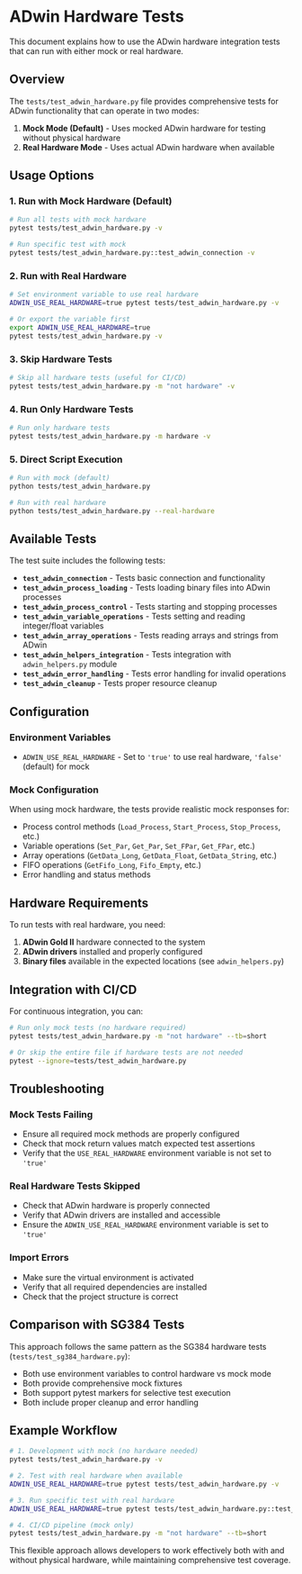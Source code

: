 # ADwin Hardware Tests

This document explains how to use the ADwin hardware integration tests that can run with either mock or real hardware.

## Overview

The `tests/test_adwin_hardware.py` file provides comprehensive tests for ADwin functionality that can operate in two modes:

1. **Mock Mode (Default)** - Uses mocked ADwin hardware for testing without physical hardware
2. **Real Hardware Mode** - Uses actual ADwin hardware when available

## Usage Options

### 1. Run with Mock Hardware (Default)

```bash
# Run all tests with mock hardware
pytest tests/test_adwin_hardware.py -v

# Run specific test with mock
pytest tests/test_adwin_hardware.py::test_adwin_connection -v
```

### 2. Run with Real Hardware

```bash
# Set environment variable to use real hardware
ADWIN_USE_REAL_HARDWARE=true pytest tests/test_adwin_hardware.py -v

# Or export the variable first
export ADWIN_USE_REAL_HARDWARE=true
pytest tests/test_adwin_hardware.py -v
```

### 3. Skip Hardware Tests

```bash
# Skip all hardware tests (useful for CI/CD)
pytest tests/test_adwin_hardware.py -m "not hardware" -v
```

### 4. Run Only Hardware Tests

```bash
# Run only hardware tests
pytest tests/test_adwin_hardware.py -m hardware -v
```

### 5. Direct Script Execution

```bash
# Run with mock (default)
python tests/test_adwin_hardware.py

# Run with real hardware
python tests/test_adwin_hardware.py --real-hardware
```

## Available Tests

The test suite includes the following tests:

- **`test_adwin_connection`** - Tests basic connection and functionality
- **`test_adwin_process_loading`** - Tests loading binary files into ADwin processes
- **`test_adwin_process_control`** - Tests starting and stopping processes
- **`test_adwin_variable_operations`** - Tests setting and reading integer/float variables
- **`test_adwin_array_operations`** - Tests reading arrays and strings from ADwin
- **`test_adwin_helpers_integration`** - Tests integration with `adwin_helpers.py` module
- **`test_adwin_error_handling`** - Tests error handling for invalid operations
- **`test_adwin_cleanup`** - Tests proper resource cleanup

## Configuration

### Environment Variables

- `ADWIN_USE_REAL_HARDWARE` - Set to `'true'` to use real hardware, `'false'` (default) for mock

### Mock Configuration

When using mock hardware, the tests provide realistic mock responses for:
- Process control methods (`Load_Process`, `Start_Process`, `Stop_Process`, etc.)
- Variable operations (`Set_Par`, `Get_Par`, `Set_FPar`, `Get_FPar`, etc.)
- Array operations (`GetData_Long`, `GetData_Float`, `GetData_String`, etc.)
- FIFO operations (`GetFifo_Long`, `Fifo_Empty`, etc.)
- Error handling and status methods

## Hardware Requirements

To run tests with real hardware, you need:

1. **ADwin Gold II** hardware connected to the system
2. **ADwin drivers** installed and properly configured
3. **Binary files** available in the expected locations (see `adwin_helpers.py`)

## Integration with CI/CD

For continuous integration, you can:

```bash
# Run only mock tests (no hardware required)
pytest tests/test_adwin_hardware.py -m "not hardware" --tb=short

# Or skip the entire file if hardware tests are not needed
pytest --ignore=tests/test_adwin_hardware.py
```

## Troubleshooting

### Mock Tests Failing

- Ensure all required mock methods are properly configured
- Check that mock return values match expected test assertions
- Verify that the `USE_REAL_HARDWARE` environment variable is not set to `'true'`

### Real Hardware Tests Skipped

- Check that ADwin hardware is properly connected
- Verify that ADwin drivers are installed and accessible
- Ensure the `ADWIN_USE_REAL_HARDWARE` environment variable is set to `'true'`

### Import Errors

- Make sure the virtual environment is activated
- Verify that all required dependencies are installed
- Check that the project structure is correct

## Comparison with SG384 Tests

This approach follows the same pattern as the SG384 hardware tests (`tests/test_sg384_hardware.py`):

- Both use environment variables to control hardware vs mock mode
- Both provide comprehensive mock fixtures
- Both support pytest markers for selective test execution
- Both include proper cleanup and error handling

## Example Workflow

```bash
# 1. Development with mock (no hardware needed)
pytest tests/test_adwin_hardware.py -v

# 2. Test with real hardware when available
ADWIN_USE_REAL_HARDWARE=true pytest tests/test_adwin_hardware.py -v

# 3. Run specific test with real hardware
ADWIN_USE_REAL_HARDWARE=true pytest tests/test_adwin_hardware.py::test_adwin_process_control -v

# 4. CI/CD pipeline (mock only)
pytest tests/test_adwin_hardware.py -m "not hardware" --tb=short
```

This flexible approach allows developers to work effectively both with and without physical hardware, while maintaining comprehensive test coverage. 